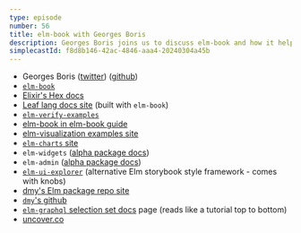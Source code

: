 ```yaml
---
type: episode
number: 56
title: elm-book with Georges Boris
description: Georges Boris joins us to discuss elm-book and how it helps iterate on a design language of Elm widgets.
simplecastId: f8d8b146-42ac-4846-aaa4-20240304a45b
---
```


- Georges Boris ([twitter](https://twitter.com/georgesboris)) ([github](https://github.com/georgesboris))
- [`elm-book`](https://package.elm-lang.org/packages/dtwrks/elm-book/latest/)
- [Elixir's Hex docs](https://hexdocs.pm/)
- [Leaf lang docs site](https://orasund.github.io/leaf-lang/#/basics/introduction) (built with `elm-book`)
- [`elm-verify-examples`](https://github.com/stoeffel/elm-verify-examples)
- [elm-book in elm-book guide](http://elm-book-in-elm-book.netlify.app/)
- [elm-visualization examples site](https://elm-visualization.netlify.app/)
- [`elm-charts` site](https://elm-charts.org/)
- `elm-widgets` ([alpha package docs](https://package.elm-lang.org/packages/uncover-co/elm-widgets-alpha/latest/))
- `elm-admin` ([alpha package docs](https://package.elm-lang.org/packages/uncover-co/elm-admin-alpha/latest/))
- [`elm-ui-explorer`](https://package.elm-lang.org/packages/kalutheo/elm-ui-explorer/latest/) (alternative Elm storybook style framework - comes with knobs)
- [dmy's Elm package repo site](https://elm.dmy.fr/)
- [`dmy`'s github](https://github.com/dmy)
- [`elm-graphql` selection set docs](https://package.elm-lang.org/packages/dillonkearns/elm-graphql/latest/Graphql-SelectionSet) page (reads like a tutorial top to bottom)
- [uncover.co](https://www.uncover.co/)
